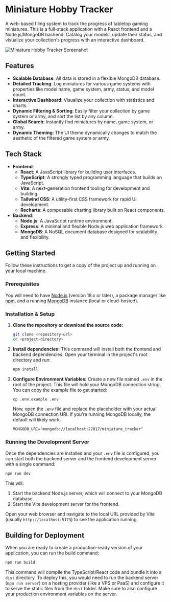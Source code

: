 # Miniature Hobby Tracker

A web-based filing system to track the progress of tabletop gaming miniatures. This is a full-stack application with a React frontend and a Node.js/MongoDB backend. Catalog your models, update their status, and visualize your collection's progress with an interactive dashboard.

![Miniature Hobby Tracker Screenshot](https://storage.googleapis.com/aistudio-ux-team-public/sdk-pro-assets/minis-tracker.png)

## Features

- **Scalable Database**: All data is stored in a flexible MongoDB database.
- **Detailed Tracking**: Log miniatures for various game systems with properties like model name, game system, army, status, and model count.
- **Interactive Dashboard**: Visualize your collection with statistics and charts.
- **Dynamic Filtering & Sorting**: Easily filter your collection by game system or army, and sort the list by any column.
- **Global Search**: Instantly find miniatures by name, game system, or army.
- **Dynamic Theming**: The UI theme dynamically changes to match the aesthetic of the filtered game system or army.

## Tech Stack

- **Frontend**:
    - **React**: A JavaScript library for building user interfaces.
    - **TypeScript**: A strongly typed programming language that builds on JavaScript.
    - **Vite**: A next-generation frontend tooling for development and building.
    - **Tailwind CSS**: A utility-first CSS framework for rapid UI development.
    - **Recharts**: A composable charting library built on React components.
- **Backend**:
    - **Node.js**: A JavaScript runtime environment.
    - **Express**: A minimal and flexible Node.js web application framework.
    - **MongoDB**: A NoSQL document database designed for scalability and flexibility.

## Getting Started

Follow these instructions to get a copy of the project up and running on your local machine.

### Prerequisites

You will need to have [Node.js](https://nodejs.org/) (version 18.x or later), a package manager like [npm](https://www.npmjs.com/), and a running [MongoDB](https://www.mongodb.com/try/download/community) instance (local or cloud-hosted).

### Installation & Setup

1.  **Clone the repository or download the source code:**
    ```bash
    git clone <repository-url>
    cd <project-directory>
    ```

2.  **Install dependencies:**
    This command will install both the frontend and backend dependencies.
    Open your terminal in the project's root directory and run:
    ```bash
    npm install
    ```

3.  **Configure Environment Variables:**
    Create a new file named `.env` in the root of the project. This file will hold your MongoDB connection string. You can copy the example file to get started:
    ```bash
    cp .env.example .env
    ```
    Now, open the `.env` file and replace the placeholder with your actual MongoDB connection URI. If you're running MongoDB locally, the default will likely work.

    ```
    MONGODB_URI="mongodb://localhost:27017/miniature_tracker"
    ```

### Running the Development Server

Once the dependencies are installed and your `.env` file is configured, you can start both the backend server and the frontend development server with a single command:

```bash
npm run dev
```

This will:
1.  Start the backend Node.js server, which will connect to your MongoDB database.
2.  Start the Vite development server for the frontend.

Open your web browser and navigate to the local URL provided by Vite (usually `http://localhost:5173`) to see the application running.

## Building for Deployment

When you are ready to create a production-ready version of your application, you can run the build command:

```bash
npm run build
```

This command will compile the TypeScript/React code and bundle it into a `dist` directory. To deploy this, you would need to run the backend server (`npm run server`) on a hosting provider (like a VPS or PaaS) and configure it to serve the static files from the `dist` folder. Make sure to also configure your production environment variables on the server.